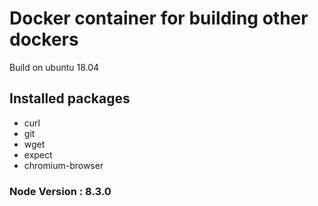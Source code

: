# Docker container for building other dockers

Build on ubuntu 18.04


## Installed packages 

* curl
* git
* wget
* expect
* chromium-browser

### Node Version : 8.3.0